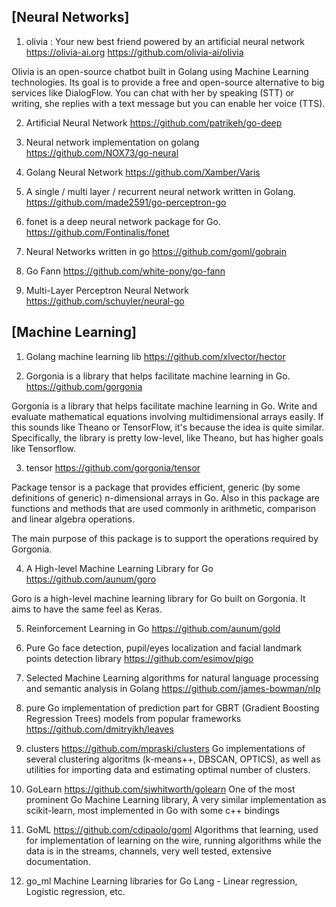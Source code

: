 ## [Neural Networks]

1. olivia : Your new best friend powered by an artificial neural network https://olivia-ai.org
https://github.com/olivia-ai/olivia

  Olivia is an open-source chatbot built in Golang using Machine Learning technologies. Its goal is to provide a free and open-source alternative to big services like DialogFlow.
You can chat with her by speaking (STT) or writing, she replies with a text message but you can enable her voice (TTS).

2. Artificial Neural Network
https://github.com/patrikeh/go-deep

3. Neural network implementation on golang
https://github.com/NOX73/go-neural

4. Golang Neural Network
https://github.com/Xamber/Varis

5. A single / multi layer / recurrent neural network written in Golang.
https://github.com/made2591/go-perceptron-go

6. fonet is a deep neural network package for Go.
https://github.com/Fontinalis/fonet

7. Neural Networks written in go
https://github.com/goml/gobrain

8. Go Fann 
https://github.com/white-pony/go-fann

9. Multi-Layer Perceptron Neural Network 
https://github.com/schuyler/neural-go


## [Machine Learning]

1. Golang machine learning lib
https://github.com/xlvector/hector

2. Gorgonia is a library that helps facilitate machine learning in Go.
https://github.com/gorgonia

Gorgonia is a library that helps facilitate machine learning in Go. Write and evaluate mathematical equations involving multidimensional arrays easily. If this sounds like Theano or TensorFlow, it's because the idea is quite similar. 
Specifically, the library is pretty low-level, like Theano, but has higher goals like Tensorflow.

3. tensor
https://github.com/gorgonia/tensor

Package tensor is a package that provides efficient, generic (by some definitions of generic) n-dimensional arrays in Go. 
Also in this package are functions and methods that are used commonly in arithmetic, comparison and linear algebra operations.

The main purpose of this package is to support the operations required by Gorgonia.

4. A High-level Machine Learning Library for Go
https://github.com/aunum/goro

Goro is a high-level machine learning library for Go built on Gorgonia. It aims to have the same feel as Keras.

5. Reinforcement Learning in Go
https://github.com/aunum/gold

6. Pure Go face detection, pupil/eyes localization and facial landmark points detection library
https://github.com/esimov/pigo

7. Selected Machine Learning algorithms for natural language processing and semantic analysis in Golang
https://github.com/james-bowman/nlp

8. pure Go implementation of prediction part for GBRT (Gradient Boosting Regression Trees) models from popular frameworks
https://github.com/dmitryikh/leaves

9. clusters
https://github.com/mpraski/clusters
Go implementations of several clustering algoritms (k-means++, DBSCAN, OPTICS), as well as utilities for importing data and estimating optimal number of clusters.

10. GoLearn
https://github.com/sjwhitworth/golearn
One of the most prominent Go Machine Learning library, A very similar implementation as scikit-learn, most implemented in Go with some c++ bindings

11. GoML
https://github.com/cdipaolo/goml
Algorithms that learning, used for implementation of learning on the wire, running algorithms while the data is in the streams, channels, very well tested, extensive documentation.

12. go_ml
Machine Learning libraries for Go Lang - Linear regression, Logistic regression, etc.
